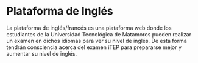 # Plataforma de Inglés
La plataforma de inglés/francés es una plataforma web donde los estudiantes de la Universidad Tecnológica de Matamoros pueden realizar un examen en dichos idiomas para ver su nivel de inglés. De esta forma tendrán consciencia acerca del examen iTEP para prepararse mejor y aumentar su nivel de inglés.
